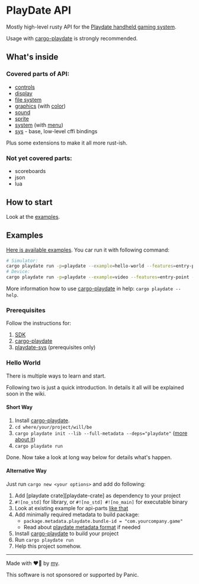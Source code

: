 # PlayDate API

Mostly high-level rusty API for the [Playdate handheld gaming system][playdate-website].

Usage with [cargo-playdate][cargo-playdate] is strongly recommended.


[playdate-website]: https://play.date/


## What's inside

### Covered parts of API:

- [controls](https://crates.io/crates/playdate-controls)
- [display](https://crates.io/crates/playdate-display)
- [file system](https://crates.io/crates/playdate-fs)
- [graphics](https://crates.io/crates/playdate-graphics) (with [color](https://crates.io/crates/playdate-color))
- [sound](https://crates.io/crates/playdate-sound)
- [sprite](https://crates.io/crates/playdate-sprite)
- [system](https://crates.io/crates/playdate-system) (with [menu](https://crates.io/crates/playdate-menu))
- [sys](https://crates.io/crates/playdate-sys) - base, low-level cffi bindings

Plus some extensions to make it all more rust-ish.


### Not yet covered parts:

- scoreboards
- json
- lua


## How to start

Look at the [examples][gh-playdate-examples].


## Examples

[Here is available examples][gh-playdate-examples].
You car run it with following command:

```bash
# Simulator:
cargo playdate run -p=playdate --example=hello-world --features=entry-point
# Device:
cargo playdate run -p=playdate --example=video --features=entry-point --device
```

More information how to use [cargo-playdate][] in help: `cargo playdate --help`.


[gh-playdate-examples]: https://github.com/boozook/playdate/tree/main/api/gfx/examples


### Prerequisites

Follow the instructions for:
1. [SDK](https://sdk.play.date/Inside%20Playdate%20with%20C.html#_prerequisites)
1. [cargo-playdate](https://github.com/boozook/playdate/blob/main/cargo/README.md#prerequisites)
1. [playdate-sys](https://github.com/boozook/playdate/tree/main/api/sys#prerequisites) (prerequisites only)


### Hello World

There is multiple ways to learn and start.

Following two is just a quick introduction.
In details it all will be explained soon in the wiki.

#### Short Way

1. Install [cargo-playdate][].
1. `cd where/your/project/will/be`
1. `cargo playdate init --lib --full-metadata --deps="playdate"` ([more about it][cargo-playdate-hw])
1. `cargo playdate run`

Done. Now take a look at long way below for details what's happen.

#### Alternative Way

Just run `cargo new <your options>` and add do following:
1. Add [playdate crate][playdate-crate] as dependency to your project
1. `#![no_std]` for library, or `#![no_std] #![no_main]` for executable binary
1. Look at existing example for api-parts [like that][sprite-examples]
1. Add minimally required metadata to build package:
	- `package.metadata.playdate.bundle-id = "com.yourcompany.game"`
	- Read about [playdate metadata format][] if needed
1. Install [cargo-playdate][] to build your project
1. Run `cargo playdate run`
1. Help this project somehow.



[sprite-examples]: https://github.com/boozook/playdate/tree/main/api/sprite/examples
[cargo-playdate]: https://crates.io/crates/cargo-playdate
[cargo-playdate-hw]: https://github.com/boozook/playdate/tree/main/cargo#hello-world
[playdate metadata format]: https://github.com/boozook/playdate/tree/main/support/build#metadata

- - -

Made with ❤️‍🔥 by [my](https://a.koz.world).

This software is not sponsored or supported by Panic.
